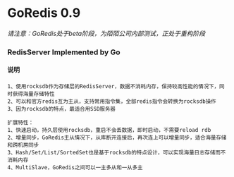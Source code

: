GoRedis 0.9
=======

*请注意：GoRedis处于beta阶段，为陌陌公司内部测试，正处于重构阶段*

### RedisServer Implemented by Go
#### 说明
	1、使用rocksdb作为存储层的RedisServer，数据不消耗内存，保持较高性能的情况下，同时获得海量存储特性
	2、可以和官方redis互为主从，支持常用指令集，全部redis指令会转换为rocksdb操作
	3、因为rocksdb的特点，最适合用SSD服务器

	扩展特性：
	1、快速启动，持久层使用rocksdb，重启不会丢数据，即时启动，不需要reload rdb
	2、增量同步，GoRedis主从情况下，从库断开连接后，再次连上可以增量同步，适合海量存储和跨机房同步
	3、Hash/Set/List/SortedSet也是基于rocksdb的特点设计，可以实现海量日志存储而不消耗内存
	4、MultiSlave，GoRedis之间可以一主多从和一从多主


